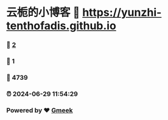 # 云栀的小博客 :link: https://yunzhi-tenthofadis.github.io 
### :page_facing_up: [2](https://yunzhi-tenthofadis.github.io/tag.html) 
### :speech_balloon: 1 
### :hibiscus: 4739 
### :alarm_clock: 2024-06-29 11:54:29 
### Powered by :heart: [Gmeek](https://github.com/Meekdai/Gmeek)
